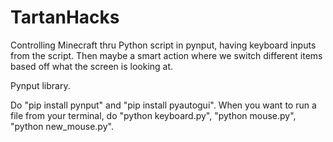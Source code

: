 # TartanHacks
Controlling Minecraft thru Python script in pynput, having keyboard inputs from the script. Then maybe a smart action where we switch different items based off what the screen is looking at.

Pynput library.

Do "pip install pynput" and "pip install pyautogui". When you want to run a file from your terminal, do "python keyboard.py", "python mouse.py", "python new_mouse.py".
